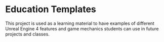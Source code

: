 # Education Templates

This project is used as a learning material to have examples of different Unreal Engine 4 features and game mechanics students can use in future projects and classes.
